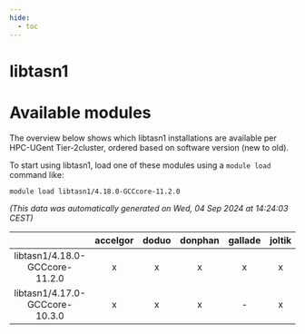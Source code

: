 ```yaml
---
hide:
  - toc
---
```


libtasn1
========

# Available modules


The overview below shows which libtasn1 installations are available per HPC-UGent Tier-2cluster, ordered based on software version (new to old).

To start using libtasn1, load one of these modules using a `module load` command like:

```shell
module load libtasn1/4.18.0-GCCcore-11.2.0
```

*(This data was automatically generated on Wed, 04 Sep 2024 at 14:24:03 CEST)*  

| |accelgor|doduo|donphan|gallade|joltik|shinx|skitty|
| :---: | :---: | :---: | :---: | :---: | :---: | :---: | :---: |
|libtasn1/4.18.0-GCCcore-11.2.0|x|x|x|x|x|-|x|
|libtasn1/4.17.0-GCCcore-10.3.0|x|x|x|-|x|-|x|
